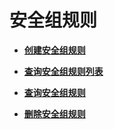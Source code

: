 # 安全组规则<a name="vpc_apiv3_0015"></a>

 

-   **[创建安全组规则](创建安全组规则-7.md)**  

-   **[查询安全组规则列表](查询安全组规则列表-8.md)**  

-   **[查询安全组规则](查询安全组规则-9.md)**  

-   **[删除安全组规则](删除安全组规则-10.md)**  


